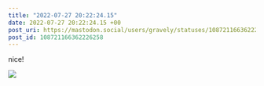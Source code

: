 ```yaml
---
title: "2022-07-27 20:22:24.15"
date: 2022-07-27 20:22:24.15 +00
post_uri: https://mastodon.social/users/gravely/statuses/108721166362226258
post_id: 108721166362226258
---
```

nice!


![](/images/108721166267563269.jpg)

